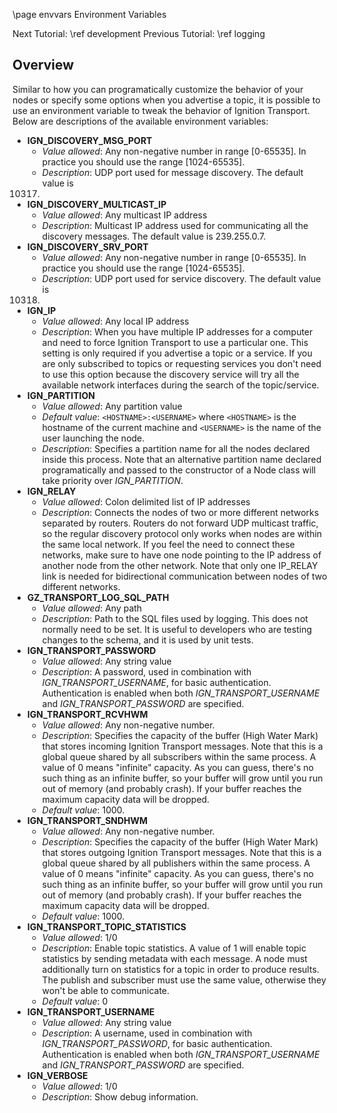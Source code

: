 \page envvars Environment Variables

Next Tutorial: \ref development
Previous Tutorial: \ref logging

## Overview

Similar to how you can programatically customize the behavior of your
nodes or specify some options when you advertise a topic, it is possible to
use an environment variable to tweak the behavior of Ignition Transport.
Below are descriptions of the available environment variables:

* **IGN_DISCOVERY_MSG_PORT**
    * *Value allowed*: Any non-negative number in range [0-65535]. In practice
    you should use the range [1024-65535].
    * *Description*: UDP port used for message discovery. The default value is
    10317.
* **IGN_DISCOVERY_MULTICAST_IP**
    * *Value allowed*: Any multicast IP address
    * *Description*: Multicast IP address used for communicating all the
    discovery messages. The default value is 239.255.0.7.
* **IGN_DISCOVERY_SRV_PORT**
    * *Value allowed*: Any non-negative number in range [0-65535]. In practice
    you should use the range [1024-65535].
    * *Description*: UDP port used for service discovery. The default value is
    10318.
* **IGN_IP**
    * *Value allowed*: Any local IP address
    * *Description*: When you have
    multiple IP addresses for a computer and need to force Ignition
    Transport to use a particular one. This setting is only required if you
    advertise a topic or a service. If you are only subscribed to topics or
    requesting services you don't need to use this option because the
    discovery service will try all the available network interfaces during
    the search of the topic/service.
* **IGN_PARTITION**
    * *Value allowed*: Any partition value
    * *Default value*: `<HOSTNAME>:<USERNAME>` where `<HOSTNAME>` is the 
    hostname of the current machine and `<USERNAME>` is the name of the
    user launching the node.
    * *Description*: Specifies a partition name for all the nodes declared
    inside this process. Note that an alternative partition name  declared
    programatically and  passed to the constructor of a Node class will take
    priority over *IGN_PARTITION*.
* **IGN_RELAY**
    * *Value allowed*: Colon delimited list of IP addresses
    * *Description*: Connects the nodes
    of two or more different networks separated by routers. Routers do not
    forward UDP multicast traffic, so the regular discovery protocol only works
    when nodes are within the same local network. If you feel the need to
    connect these networks, make sure to have one node pointing to the IP
    address of another node from the other network. Note that only one IP_RELAY
    link is needed for bidirectional communication between nodes of two
    different networks.
* **GZ_TRANSPORT_LOG_SQL_PATH**
    * *Value allowed*: Any path
    * *Description*: Path to the SQL files used by logging. This does not
    normally need to be set. It is useful to developers who are testing changes
    to the schema, and it is used by unit tests.
* **IGN_TRANSPORT_PASSWORD**
    * *Value allowed*: Any string value
    * *Description*: A password, used in combination with
    *IGN_TRANSPORT_USERNAME*, for basic authentication. Authentication is
    enabled when both *IGN_TRANSPORT_USERNAME* and *IGN_TRANSPORT_PASSWORD*
    are specified.
* **IGN_TRANSPORT_RCVHWM**
    * *Value allowed*: Any non-negative number.
    * *Description*: Specifies the capacity of the buffer (High Water Mark)
    that stores incoming Ignition Transport messages. Note that this is a global
    queue shared by all subscribers within the same process. A value of 0 means
    "infinite" capacity. As you can guess, there's no such thing as an infinite
    buffer, so your buffer will grow until you run out of memory (and probably
    crash). If your buffer reaches the maximum capacity data will be dropped.
    * *Default value*: 1000.
* **IGN_TRANSPORT_SNDHWM**
    * *Value allowed*: Any non-negative number.
    * *Description*: Specifies the capacity of the buffer (High Water Mark)
    that stores outgoing Ignition Transport messages. Note that this is a global
    queue shared by all publishers within the same process. A value of 0 means
    "infinite" capacity. As you can guess, there's no such thing as an infinite
    buffer, so your buffer will grow until you run out of memory (and probably
    crash). If your buffer reaches the maximum capacity data will be dropped.
    * *Default value*: 1000.
* **IGN_TRANSPORT_TOPIC_STATISTICS**
    * *Value allowed*: 1/0
    * *Description*: Enable topic statistics. A value of 1 will enable topic
    statistics by sending metadata with each message. A node must
    additionally turn on statistics for a topic in order to produce results.
    The publish and subscriber must use the same value, otherwise they won't
    be able to communicate.
    * *Default value*: 0
* **IGN_TRANSPORT_USERNAME**
    * *Value allowed*: Any string value
    * *Description*: A username, used in combination with
    *IGN_TRANSPORT_PASSWORD*, for basic authentication. Authentication is
    enabled when both *IGN_TRANSPORT_USERNAME* and *IGN_TRANSPORT_PASSWORD*
    are specified.
* **IGN_VERBOSE**
    * *Value allowed*: 1/0
    * *Description*: Show debug information.
